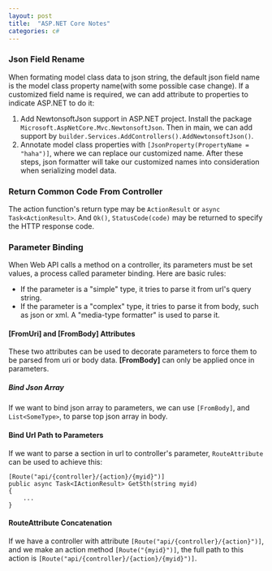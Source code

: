 ```yaml
---
layout: post
title:  "ASP.NET Core Notes"
categories: c#
---
```


### Json Field Rename
When formating model class data to json string, the default json field name is the model class property name(with some possible case change). If a customized field name is required, we can add attribute to properties to indicate ASP.NET to do it:
1. Add NewtonsoftJson support in ASP.NET project. Install the package `Microsoft.AspNetCore.Mvc.NewtonsoftJson`. Then in main, we can add support by `builder.Services.AddControllers().AddNewtonsoftJson()`.
2. Annotate model class properties with `[JsonProperty(PropertyName = "haha")]`, where we can replace our customized name.
After these steps, json formatter will take our customized names into consideration when serializing model data.

### Return Common Code From Controller
The action function's return type may be `ActionResult` or `async Task<ActionResult>`. And `Ok()`, `StatusCode(code)` may be returned to specify the HTTP response code.

### Parameter Binding
When Web API calls a method on a controller, its parameters must be set values, a process called parameter binding. Here are basic rules:
* If the parameter is a "simple" type, it tries to parse it from url's query string.
* If the parameter is a "complex" type, it tries to parse it from body, such as json or xml. A "media-type formatter" is used to parse it.

#### \[FromUri\] and \[FromBody\] Attributes
These two attributes can be used to decorate parameters to force them to be parsed from uri or body data. **\[FromBody\]** can only be applied once in parameters.

##### Bind Json Array
If we want to bind json array to parameters, we can use `[FromBody]`, and `List<SomeType>`, to parse top json array in body.

#### Bind Url Path to Parameters
If we want to parse a section in url to controller's parameter, `RouteAttribute` can be used to achieve this:
```
[Route("api/{controller}/{action}/{myid}")]
public async Task<IActionResult> GetSth(string myid)
{
	...
}
```

#### RouteAttribute Concatenation
If we have a controller with attribute `[Route("api/{controller}/{action}")]`, and we make an action method `[Route("{myid}")]`, the full path to this action is `[Route("api/{controller}/{action}/{myid}")]`.
